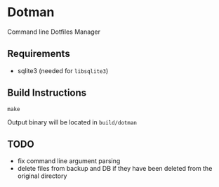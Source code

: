 # Dotman

Command line Dotfiles Manager

## Requirements

- sqlite3 (needed for `libsqlite3`)

## Build Instructions

```shell
make
```

Output binary will be located in `build/dotman`


## TODO

- fix command line argument parsing
- delete files from backup and DB if they have been deleted from the original directory
